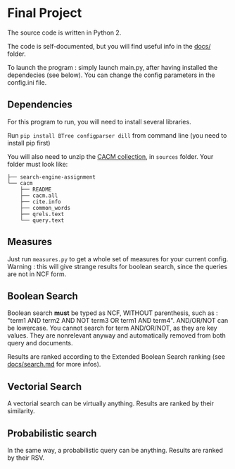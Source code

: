 Final Project
=============


The source code is written in Python 2.

The code is self-documented, but you will find useful info in the [docs/](docs/) folder.

To launch the program : simply launch main.py, after having installed the dependecies (see below). You can change the config parameters in the config.ini file.

Dependencies
------------

For this program to run, you will need to install several libraries.

Run `pip install BTree configparser dill` from command line (you need to install pip first)

You will also need to unzip the [CACM collection](http://ir.dcs.gla.ac.uk/resources/test_collections/cacm/cacm.tar.gz), in `sources` folder. Your folder must look like:
```
├── search-engine-assignment
└── cacm
    ├── README
    ├── cacm.all
    ├── cite.info
    ├── common_words
    ├── qrels.text
    └── query.text

```


Measures
--------

Just run `measures.py` to get a whole set of measures for your current config. Warning : this will give strange results for boolean search, since the queries are not in NCF form.



Boolean Search
--------------

Boolean search **must** be typed as NCF, WITHOUT parenthesis, such as : "term1 AND term2 AND NOT term3 OR term1 AND term4". AND/OR/NOT can be lowercase. You cannot search for term AND/OR/NOT, as they are key values. They are nonrelevant anyway and automatically removed from both query and documents.

Results are ranked according to the Extended Boolean Search ranking (see [docs/search.md](docs/search.md) for more infos).


Vectorial Search
----------------

A vectorial search can be virtually anything. Results are ranked by their similarity.  


Probabilistic search
--------------------

In the same way, a probabilistic query can be anything. Results are ranked by their RSV.
